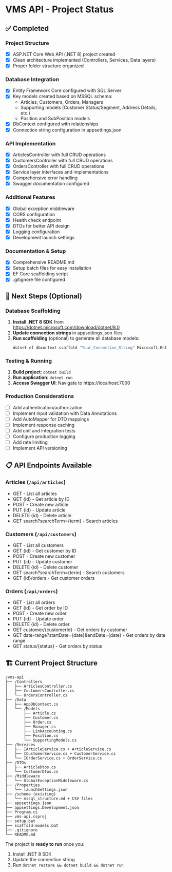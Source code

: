 # VMS API - Project Status

## ✅ Completed

### Project Structure
- [x] ASP.NET Core Web API (.NET 8) project created
- [x] Clean architecture implemented (Controllers, Services, Data layers)
- [x] Proper folder structure organized

### Database Integration
- [x] Entity Framework Core configured with SQL Server
- [x] Key models created based on MSSQL schema:
  - Articles, Customers, Orders, Managers
  - Supporting models (Customer Status/Segment, Address Details, etc.)
  - Position and SubPosition models
- [x] DbContext configured with relationships
- [x] Connection string configuration in appsettings.json

### API Implementation
- [x] ArticlesController with full CRUD operations
- [x] CustomersController with full CRUD operations
- [x] OrdersController with full CRUD operations
- [x] Service layer interfaces and implementations
- [x] Comprehensive error handling
- [x] Swagger documentation configured

### Additional Features
- [x] Global exception middleware
- [x] CORS configuration
- [x] Health check endpoint
- [x] DTOs for better API design
- [x] Logging configuration
- [x] Development launch settings

### Documentation & Setup
- [x] Comprehensive README.md
- [x] Setup batch files for easy installation
- [x] EF Core scaffolding script
- [x] .gitignore file configured

## 🔧 Next Steps (Optional)

### Database Scaffolding
1. **Install .NET 8 SDK** from https://dotnet.microsoft.com/download/dotnet/8.0
2. **Update connection strings** in appsettings.json files
3. **Run scaffolding** (optional) to generate all database models:
   ```bash
   dotnet ef dbcontext scaffold "Your_Connection_String" Microsoft.EntityFrameworkCore.SqlServer -o Data/Models -f
   ```

### Testing & Running
1. **Build project**: `dotnet build`
2. **Run application**: `dotnet run`
3. **Access Swagger UI**: Navigate to https://localhost:7000

### Production Considerations
- [ ] Add authentication/authorization
- [ ] Implement input validation with Data Annotations
- [ ] Add AutoMapper for DTO mappings
- [ ] Implement response caching
- [ ] Add unit and integration tests
- [ ] Configure production logging
- [ ] Add rate limiting
- [ ] Implement API versioning

## 📋 API Endpoints Available

### Articles (`/api/articles`)
- GET - List all articles
- GET {id} - Get article by ID
- POST - Create new article
- PUT {id} - Update article
- DELETE {id} - Delete article
- GET search?searchTerm={term} - Search articles

### Customers (`/api/customers`)
- GET - List all customers
- GET {id} - Get customer by ID
- POST - Create new customer
- PUT {id} - Update customer
- DELETE {id} - Delete customer
- GET search?searchTerm={term} - Search customers
- GET {id}/orders - Get customer orders

### Orders (`/api/orders`)
- GET - List all orders
- GET {id} - Get order by ID
- POST - Create new order
- PUT {id} - Update order
- DELETE {id} - Delete order
- GET customer/{customerId} - Get orders by customer
- GET date-range?startDate={date}&endDate={date} - Get orders by date range
- GET status/{status} - Get orders by status

## 🏗️ Current Project Structure

```
/vms-api
├── /Controllers
│   ├── ArticlesController.cs
│   ├── CustomersController.cs
│   └── OrdersController.cs
├── /Data
│   ├── AppDbContext.cs
│   └── /Models
│       ├── Article.cs
│       ├── Customer.cs
│       ├── Order.cs
│       ├── Manager.cs
│       ├── LinkAccounting.cs
│       ├── Position.cs
│       └── SupportingModels.cs
├── /Services
│   ├── IArticleService.cs + ArticleService.cs
│   ├── ICustomerService.cs + CustomerService.cs
│   └── IOrderService.cs + OrderService.cs
├── /DTOs
│   ├── ArticleDtos.cs
│   └── CustomerDtos.cs
├── /Middleware
│   └── GlobalExceptionMiddleware.cs
├── /Properties
│   └── launchSettings.json
├── /schema (existing)
│   └── mssql_structure.md + CSV files
├── appsettings.json
├── appsettings.Development.json
├── Program.cs
├── vms-api.csproj
├── setup.bat
├── scaffold-models.bat
├── .gitignore
└── README.md
```

The project is **ready to run** once you:
1. Install .NET 8 SDK
2. Update the connection string
3. Run `dotnet restore && dotnet build && dotnet run`
